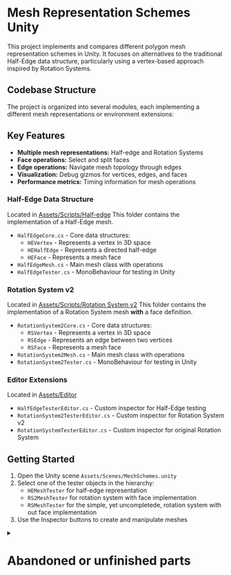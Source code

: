 # Mesh Representation Schemes Unity

This project implements and compares different polygon mesh representation schemes in Unity. It focuses on alternatives to the traditional Half-Edge data structure, particularly using a vertex-based approach inspired by Rotation Systems.

## Codebase Structure

The project is organized into several modules, each implementing a different mesh representations or environment extensions:

## Key Features

- **Multiple mesh representations:** Half-edge and Rotation Systems
- **Face operations:** Select and split faces
- **Edge operations:** Navigate mesh topology through edges
- **Visualization:** Debug gizmos for vertices, edges, and faces
- **Performance metrics:** Timing information for mesh operations

### Half-Edge Data Structure

Located in [Assets/Scripts/Half-edge](https://github.com/CBSaksager/Polygonal-Mesh-Representation-Unity/tree/main/Assets/Scripts/Half-edge)
This folder contains the implementation of a Half-Edge mesh.

- `HalfEdgeCore.cs` - Core data structures:
  - `HEVertex` - Represents a vertex in 3D space
  - `HEHalfEdge` - Represents a directed half-edge
  - `HEFace` - Represents a mesh face
- `HalfEdgeMesh.cs` - Main mesh class with operations
- `HalfEdgeTester.cs` - MonoBehaviour for testing in Unity

### Rotation System v2

Located in [Assets/Scripts/Rotation System v2](https://github.com/CBSaksager/Polygonal-Mesh-Representation-Unity/tree/main/Assets/Scripts/Rotation%20System%20v2)
This folder contains the implementation of a Rotation System mesh **with** a face definition.

- `RotationSystem2Core.cs` - Core data structures:
  - `RSVertex` - Represents a vertex in 3D space
  - `RSEdge` - Represents an edge between two vertices
  - `RSFace` - Represents a mesh face
- `RotationSystem2Mesh.cs` - Main mesh class with operations
- `RotationSystem2Tester.cs` - MonoBehaviour for testing in Unity

### Editor Extensions

Located in [Assets/Editor](https://github.com/CBSaksager/Polygonal-Mesh-Representation-Unity/tree/main/Assets/Editor)

- `HalfEdgeTesterEditor.cs` - Custom inspector for Half-Edge testing
- `RotationSystem2TesterEditor.cs` - Custom inspector for Rotation System v2
- `RotationSystemTesterEditor.cs` - Custom inspector for original Rotation System

## Getting Started

1. Open the Unity scene `Assets/Scenes/MeshSchemes.unity`
2. Select one of the tester objects in the hierarchy:
   - `HEMeshTester` for half-edge representation
   - `RS2MeshTester` for rotation system with face implementation
   - `RSMeshTester` for the simple, yet uncompletede, rotation system with out face implementation
3. Use the Inspector buttons to create and manipulate meshes

<details>
<summary><h1>Abandoned or unfinished parts</h1></summary>
<br>

Some parts of the project didn't work out either because of time constraints or prioritisation of other elements.

### Original Rotation System

Located in [Assets/Scripts/Rotation System](https://github.com/CBSaksager/Polygonal-Mesh-Representation-Unity/tree/main/Assets/Scripts/Rotation%20System)
This folder contains the _original_ Rotation System implementation. Meaning the implementation with a definition of faces. This mesh does work to some extend and the Face Split algorithm works. It shows how it is possible to work on meshes with implicit faces, but does not mimic a fair real-world mesh since no data for the faces such as colors, normals and so on can be stored.

- `RotationSystemCore.cs` - Core data structures
- `RotationSystemMesh.cs` - Main mesh class with operations
- `RotationSystemTester.cs` - MonoBehaviour for testing in Unity

### PLY File Support (Outdated)

Located in `Assets/Scripts/PLY(outdated)/`
An attempt to import PLY files without luck. For a better attempt look at the branch [RsPly](https://github.com/CBSaksager/Polygonal-Mesh-Representation-Unity/tree/RsPly/Assets/Scripts/Rotation%20System). This branch does however only import PLY files into the `Rotation System v2` mesh.

- `PlyImporter.cs` - Utilities for importing PLY files
- `PlyViewer.cs` - MonoBehaviour for viewing PLY files

</details>
